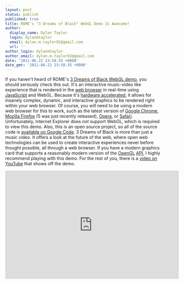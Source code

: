 ```yaml
---
layout: post
status: publish
published: true
title: ROME's "3 Dreams of Black" WebGL Demo Is Awesome!
author:
  display_name: Dylan Taylor
  login: dylanmtaylor
  email: dylan.m.taylor92@gmail.com
  url: ''
author_login: dylanmtaylor
author_email: dylan.m.taylor92@gmail.com
date: '2011-06-22 23:58:35 +0000'
date_gmt: '2011-06-22 23:58:35 +0000'
---
```

<p>If you haven't heard of ROME's <a title="3 Dreams of Black Demo" href="http://www.ro.me/">3 Dreams of Black WebGL demo</a>, you should seriously check this out. It's an interactive music-video like experience that is rendered in the <a class="zem_slink" title="Web browser" href="http://en.wikipedia.org/wiki/Web_browser" rel="wikipedia">web browser</a> in real-time using <a class="zem_slink" title="JavaScript" href="http://en.wikipedia.org/wiki/JavaScript" rel="wikipedia">JavaScript</a> and WebGL. Because it's <a class="zem_slink" title="Hardware acceleration" href="http://en.wikipedia.org/wiki/Hardware_acceleration" rel="wikipedia">hardware accelerated</a>, it allows for insanely complex, dynamic, and interactive graphics to be rendered right within your web browser. Of course, you will need to be using a modern web browser for this to work, such as the latest version of <a class="zem_slink" title="Google Chrome" href="http://www.google.com/chrome" rel="homepage">Google Chrome</a>, <a class="zem_slink" title="Firefox" href="http://www.mozilla.com/firefox/" rel="homepage">Mozilla Firefox</a> (5 was just recently released), <a class="zem_slink" title="Opera Software" href="http://www.opera.com" rel="homepage">Opera</a>, or <a class="zem_slink" title="Safari" href="http://www.apple.com/safari/" rel="homepage">Safari</a>. Unfortunately, Internet Explorer does <em>not</em> support WebGL, which is required to view this demo. Also, this is an open source project, so all of the source code is <a href="http://code.google.com/p/3-dreams-of-black/">available on Google Code</a>. 3 Dreams of Black is more than just a music video. It offers a look at the future of the web, where open web technologies can be used to create interactive experiences never before thought possible, all through a web browser. If you have a modern graphics card that supports a reasonably modern version of the <a class="zem_slink" title="OpenGL" href="http://www.opengl.org/" rel="homepage">OpenGL</a> <a class="zem_slink" title="Application programming interface" href="http://en.wikipedia.org/wiki/Application_programming_interface" rel="wikipedia">API</a>, I highly recommend playing with this demo. For the rest of you, there is a <a href="http://www.youtube.com/watch?v=ReH7zzj5GPc">video on YouTube</a> that shows off the demo.</p>
<p><iframe src="http://www.youtube.com/embed/ReH7zzj5GPc?hd=1" frameborder="0" width="560" height="349"></iframe></p>
